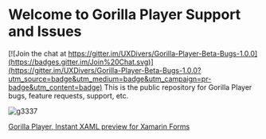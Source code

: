 # Welcome to Gorilla Player Support and Issues

[![Join the chat at https://gitter.im/UXDivers/Gorilla-Player-Beta-Bugs-1.0.0](https://badges.gitter.im/Join%20Chat.svg)](https://gitter.im/UXDivers/Gorilla-Player-Beta-Bugs-1.0.0?utm_source=badge&utm_medium=badge&utm_campaign=pr-badge&utm_content=badge)
This is the public repository for Gorilla Player bugs, feature requests, support, etc.

![g3337](https://cloud.githubusercontent.com/assets/15996999/11622510/37291994-9ca5-11e5-9c8f-40028f30a8b5.png)


[Gorilla Player, Instant XAML preview for Xamarin Forms](http://gorillaplayer.com)
